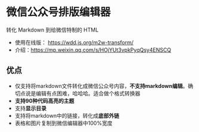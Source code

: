 # 微信公众号排版编辑器

转化 Markdown 到给微信特制的 HTML

- 使用在线版： https://wdd.js.org/m2w-transform/
- 介绍：https://mp.weixin.qq.com/s/HOjYUt3vpkPyqQsy4ENSCQ

## 优点

- 仅支持将markdown文件转化成微信公众号内容，**不支持markdown编辑**。确切点说是编辑有点困难，哈哈哈。适合做个格式转换器
- **支持90种代码高亮的主题**
- 支持**显示目录**
- 支持将markdown中的链接，转化成**底部外链**
- 表格和图片复制到微信编辑器中100%宽度


